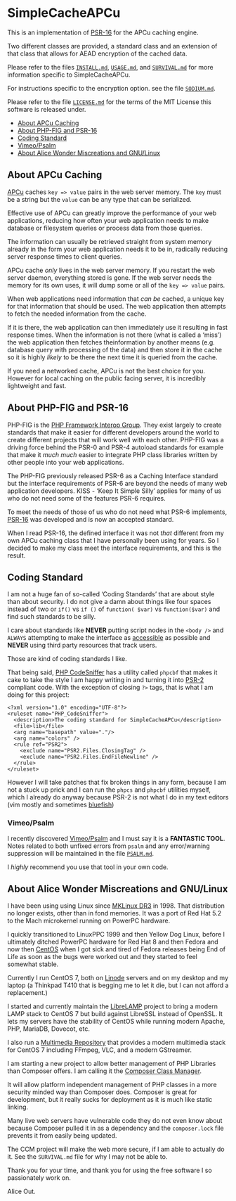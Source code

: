 SimpleCacheAPCu
===============

This is an implementation of [PSR-16](https://www.php-fig.org/psr/psr-16/) for
the APCu caching engine.

Two different classes are provided, a standard class and an extension of that
class that allows for AEAD encryption of the cached data.

Please refer to the files [`INSTALL.md`](INSTALL.md), [`USAGE.md`](USAGE.md),
and [`SURVIVAL.md`](SURVIVAL.md) for more information specific to
SimpleCacheAPCu.

For instructions specific to the encryption option. see the file
[`SODIUM.md`](SODIUM.md).

Please refer to the file [`LICENSE.md`](LICENSE.md) for the terms of the MIT
License this software is released under.

* [About APCu Caching](#about-apcu-caching)
* [About PHP-FIG and PSR-16](#about-php-fig-and-psr-16)
* [Coding Standard](#coding-standard)
* [Vimeo/Psalm](#vimeo/psalm)
* [About Alice Wonder Miscreations and GNU/Linux](#about-alice-wonder-miscreations-and-gnu/linux)

About APCu Caching
------------------

[APCu](https://php.net/manual/en/book.apcu.php) caches `key => value` pairs in
the web server memory. The `key` must be a string but the `value` can be any
type that can be serialized.

Effective use of APCu can greatly improve the performance of your web
applications, reducing how often your web application needs to make database or
filesystem queries or process data from those queries.

The information can usually be retrieved straight from system memory already in
the form your web application needs it to be in, radically reducing server
response times to client queries.

APCu cache *only* lives in the web server memory. If you restart the web server
daemon, everything stored is gone. If the web server needs the memory for its
own uses, it will dump some or all of the `key => value` pairs.

When web applications need information that *can be* cached, a unique key for
that information that should be used. The web application then attempts to
fetch the needed information from the cache.

If it is there, the web application can then immediately use it resulting in
fast response times. When the information is not there (what is called a
‘miss’) the web application then fetches theinformation by another means (e.g.
database query with processing of the data) and then store it in the cache so
it is highly *likely* to be there the next time it is queried from the cache.

If you need a networked cache, APCu is not the best choice for you. However for
local caching on the public facing server, it is incredibly lightweight and
fast.


About PHP-FIG and PSR-16
------------------------

PHP-FIG is the [PHP Framework Interop Group](https://www.php-fig.org/). They
exist largely to create standards that make it easier for different developers
around the world to create different projects that will work well with each
other. PHP-FIG was a driving force behind the PSR-0 and PSR-4 autoload
standards for example that make it *much much* easier to integrate PHP class
libraries written by other people into your web applications.

The PHP-FIG previously released PSR-6 as a Caching Interface standard but the
interface requirements of PSR-6 are beyond the needs of many web application
developers. KISS - ‘Keep It Simple Silly’ applies for many of us who do not
need some of the features PSR-6 requires.

To meet the needs of those of us who do not need what PSR-6 implements,
[PSR-16](https://www.php-fig.org/psr/psr-16/) was developed and is now an
accepted standard.

When I read PSR-16, the defined interface it was not *that* different from my
own APCu caching class that I have personally been using for years. So I
decided to make my class meet the interface requirements, and this is the
result.


Coding Standard
---------------

I am not a huge fan of so-called ‘Coding Standards’ that are about style
than about security. I do not give a damn about things like four spaces
instead of two or `if()` vs `if ()` of `function( $var)` vs `function($var)`
and find such standards to be silly.

I care about standards like __NEVER__ putting script nodes in the `<body />`
and `ALWAYS` attempting to make the interface as
[accessible](https://www.w3.org/WAI/intro/accessibility.php) as possible and
__NEVER__ using third party resources that track users.

Those are kind of coding standards I like.

That being said, [PHP CodeSniffer](https://github.com/squizlabs/PHP_CodeSniffer)
has a utility called `phpcbf` that makes it cake to take the style I am happy
writing in and turning it into [PSR-2](https://www.php-fig.org/psr/psr-2/)
compliant code. With the exception of closing `?>` tags, that is what I am
doing for this project:

    <?xml version="1.0" encoding="UTF-8"?>
    <ruleset name="PHP_CodeSniffer">
      <description>The coding standard for SimpleCacheAPCu</description>
      <file>lib</file>
      <arg name="basepath" value="."/>
      <arg name="colors" />
      <rule ref="PSR2">
        <exclude name="PSR2.Files.ClosingTag" />
        <exclude name="PSR2.Files.EndFileNewline" />
      </rule>
    </ruleset>

However I will take patches that fix broken things in any form, because I am
not a stuck up prick and I can run the `phpcs` and `phpcbf` utilities myself,
which I already do anyway because PSR-2 is not what I do in my text editors
(vim mostly and sometimes [bluefish](http://bluefish.openoffice.nl/))

### Vimeo/Psalm

I recently discovered [Vimeo/Psalm](https://github.com/vimeo/psalm) and I must
say it is a __FANTASTIC TOOL__. Notes related to both unfixed errors from
`psalm` and any error/warning suppression will be maintained in the file
[`PSALM.md`](PSALM.md).

I *highly* recommend you use that tool in your own code.


About Alice Wonder Miscreations and GNU/Linux
---------------------------------------------

I have been using using Linux since [MKLinux DR3](http://mklinux.org/) in 1998.
That distribution no longer exists, other than in fond memories. It was a port
of Red Hat 5.2 to the Mach microkernel running on PowerPC hardware.

I quickly transitioned to LinuxPPC 1999 and then Yellow Dog Linux, before I
ultimately ditched PowerPC hardware for Red Hat 8 and then Fedora and now then
[CentOS](https://www.centos.org/) when I got sick and tired of Fedora releases
being End of Life as soon as the bugs were worked out and they started to feel
somewhat stable.

Currently I run CentOS 7, both on [Linode]() servers and on my desktop and my
laptop (a Thinkpad T410 that is begging me to let it die, but I can not afford
a replacement.)

I started and currently maintain the [LibreLAMP](https://librelamp.com/)
project to bring a modern LAMP stack to CentOS 7 but build against LibreSSL
instead of OpenSSL. It lets my servers have the stability of CentOS while
running modern Apache, PHP, MariaDB, Dovecot, etc.

I also run a [Multimedia Repository](https://media.librelamp.com/) that
provides a modern multimedia stack for CentOS 7 including FFmpeg, VLC, and a
modern GStreamer.

I am starting a new project to allow better management of PHP Libraries than
Composer offers. I am calling it the
[Composer Class Manager](https://github.com/AliceWonderMiscreations/CCM).

It will allow platform independent management of PHP classes in a more security
minded way than Composer does. Composer is great for development, but it really
sucks for deployment as it is much like static linking.

Many live web servers have vulnerable code they do not even know about because
Composer pulled it in as a dependency and the `composer.lock` file prevents it
from easily being updated.

The CCM project will make the web more secure, if I am able to actually do it.
See the `SURVIVAL.md` file for why I may not be able to.

Thank you for your time, and thank you for using the free software I so
passionately work on.

Alice Out.

